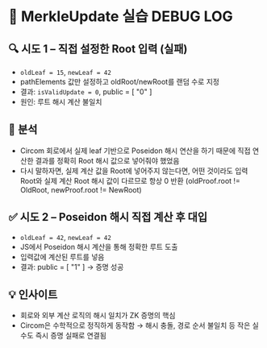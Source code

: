 # 🐞 MerkleUpdate 실습 DEBUG LOG

## 🔍 시도 1 – 직접 설정한 Root 입력 (실패)

- `oldLeaf = 15`, `newLeaf = 42`
- pathElements 값만 설정하고 oldRoot/newRoot를 랜덤 수로 지정
- 결과: `isValidUpdate = 0`, public = [ "0" ]
- 원인: 루트 해시 계산 불일치

## 🧠 분석

- Circom 회로에서 실제 leaf 기반으로 Poseidon 해시 연산을 하기 때문에 직접 연산한 결과를 정확히 Root 해시 값으로 넣어줘야 했었음
- 다시 말하자면, 실제 계산 값을 Root에 넣어주지 않는다면, 어떤 것이라도 입력 Root와 실제 계산 Root 해시 값이 다르므로 항상 0 반환
  (oldProof.root != OldRoot, newProof.root != NewRoot)

## ✅ 시도 2 – Poseidon 해시 직접 계산 후 대입

- `oldLeaf = 42`, `newLeaf = 42`
- JS에서 Poseidon 해시 계산을 통해 정확한 루트 도출
- 입력값에 계산된 루트를 넣음
- 결과: public = [ "1" ] → 증명 성공

## 💡 인사이트

- 회로와 외부 계산 로직의 해시 일치가 ZK 증명의 핵심
- Circom은 수학적으로 정직하게 동작함 → 해시 충돌, 경로 순서 불일치 등 작은 실수도 즉시 증명 실패로 연결됨
